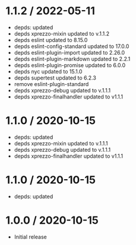 1.1.2 / 2022-05-11
==================

  * depds: updated
  * depds xprezzo-mixin updated to v.1.1.2
  * depds eslint updated to 8.15.0
  * depds eslint-config-standard updated to 17.0.0
  * depds eslint-plugin-import updated to 2.26.0
  * depds eslint-plugin-markdown updated to 2.2.1
  * depds eslint-plugin-promise updated to 6.0.0
  * depds nyc updated to 15.1.0
  * depds supertest updated to 6.2.3
  * remove eslint-plugin-standard
  * depds xprezzo-debug updated to v.1.1.1
  * depds xprezzo-finalhandler updated to v1.1.1 

1.1.0 / 2020-10-15
==================

  * depds: updated
  * depds xprezzo-mixin updated to v.1.1.1
  * depds xprezzo-debug updated to v.1.1.1
  * depds xprezzo-finalhandler updated to v1.1.1 

1.1.0 / 2020-10-15
==================

  * depds: updated

1.0.0 / 2020-10-15
==================

  * Initial release
